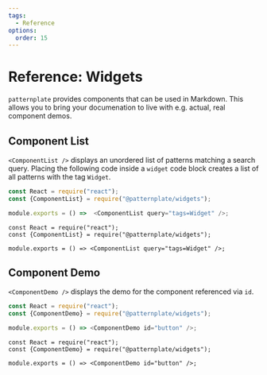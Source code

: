 ```yaml
---
tags:
  - Reference
options:
  order: 15
---
```


# Reference: Widgets

`patternplate` provides components that can be used in Markdown.
This allows you to bring your documenation to live with e.g. actual, real component demos.

## Component List

`<ComponentList />` displays an unordered list of patterns matching a search query.
Placing the following code inside a `widget` code block creates a list
of all patterns with the tag `Widget`.

```js
const React = require("react");
const {ComponentList} = require("@patternplate/widgets");

module.exports = () =>  <ComponentList query="tags=Widget" />;
```

```widget
const React = require("react");
const {ComponentList} = require("@patternplate/widgets");

module.exports = () => <ComponentList query="tags=Widget" />;
```


## Component Demo

`<ComponentDemo />` displays the demo for the component referenced via `id`.

```js
const React = require("react");
const {ComponentDemo} = require("@patternplate/widgets");

module.exports = () => <ComponentDemo id="button" />;
```

```widget
const React = require("react");
const {ComponentDemo} = require("@patternplate/widgets");

module.exports = () => <ComponentDemo id="button" />;
```
